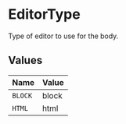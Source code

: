 # EditorType

Type of editor to use for the body.


## Values

| Name    | Value   |
| ------- | ------- |
| `BLOCK` | block   |
| `HTML`  | html    |
